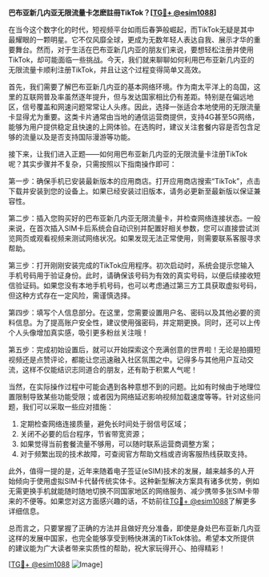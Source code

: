 **巴布亚新几内亚无限流量卡怎麽註冊TikTok？[[TG💪+ @esim1088](https://t.me/s/esim1088)]**

在当今这个数字化的时代，短视频平台如雨后春笋般崛起，而TikTok无疑是其中最耀眼的一颗明星。它不仅风靡全球，更成为无数年轻人表达自我、展示才华的重要舞台。然而，对于生活在巴布亚新几内亚的朋友们来说，要想轻松注册并使用TikTok，却可能面临一些挑战。今天，我们就来聊聊如何利用巴布亚新几内亚的无限流量卡顺利注册TikTok，并且让这个过程变得简单又高效。

首先，我们需要了解巴布亚新几内亚的基本网络环境。作为南太平洋上的岛国，这里的互联网普及率虽然逐年提升，但与发达国家相比仍有差距。特别是在偏远地区，信号覆盖和网速问题常常让人头疼。因此，选择一张适合本地使用的无限流量卡显得尤为重要。这类卡片通常由当地的通信运营商提供，支持4G甚至5G网络，能够为用户提供稳定且快速的上网体验。在选购时，建议关注套餐内容是否包含足够的流量以及是否支持国际漫游等功能。

接下来，让我们进入正题——如何用巴布亚新几内亚的无限流量卡注册TikTok呢？其实步骤并不复杂，只需按照以下指南操作即可：

第一步：确保手机已安装最新版本的应用商店。打开应用商店搜索“TikTok”，点击下载并安装到您的设备上。如果已经安装过旧版本，请务必更新至最新版以保证兼容性。

第二步：插入您购买好的巴布亚新几内亚无限流量卡，并检查网络连接状态。一般来说，在首次插入SIM卡后系统会自动识别并配置好相关参数，您可以直接尝试浏览网页或观看视频来测试网络状况。如果发现无法正常使用，则需要联系客服寻求帮助。

第三步：打开刚刚安装完成的TikTok应用程序。初次启动时，系统会提示您输入手机号码用于验证身份。此时，请确保该号码为有效的真实号码，以便后续接收短信验证码。如果您没有本地手机号码，也可以考虑通过第三方工具获取虚拟号码，但这种方式存在一定风险，需谨慎选择。

第四步：填写个人信息部分。在这里，您需要设置用户名、密码以及其他必要的资料信息。为了提高账户安全性，建议使用强密码，并定期更换。同时，还可以上传个人头像增加真实感，吸引更多粉丝关注哦！

第五步：完成初始设置后，就可以开始探索这个充满创意的世界啦！无论是拍摄短视频还是点赞评论，都能让您迅速融入社区氛围之中。记得多与其他用户互动交流，这样不仅能结识志同道合的朋友，还有助于积累人气呢！

当然，在实际操作过程中可能会遇到各种意想不到的问题。比如有时候由于地理位置限制导致某些功能受限；或者因为网络延迟影响视频加载速度等等。针对这些问题，我们可以采取一些应对措施：

1. 定期检查网络连接质量，避免长时间处于弱信号区域；
2. 关闭不必要的后台程序，节省带宽资源；
3. 如果觉得当前套餐流量不够用，可以随时联系运营商调整方案；
4. 对于频繁出现的技术故障，可查阅官方帮助文档或咨询客服热线获取支持。

此外，值得一提的是，近年来随着电子签证(eSIM)技术的发展，越来越多的人开始倾向于使用虚拟SIM卡代替传统实体卡。这种新型解决方案具有诸多优势，例如无需更换手机就能随时随地切换不同国家地区的网络服务、减少携带多张SIM卡带来的不便等。如果您对这方面感兴趣的话，不妨前往[TG💪+ @esim1088](https://t.me/s/esim1088)了解更多详细信息。

总而言之，只要掌握了正确的方法并且做好充分准备，即使是身处巴布亚新几内亚这样的发展中国家，也完全能够享受到畅快淋漓的TikTok体验。希望本文所提供的建议能为广大读者带来实质性的帮助，祝大家玩得开心、拍得精彩！

[[TG💪+ @esim1088](https://t.me/s/esim1088) ![Image](https://i.postimg.cc/4NQfJmqS/Snipaste-2025-05-13-00-14-12.png)]